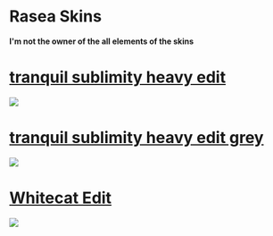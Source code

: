# Rasea Skins
**I'm not the owner of the all elements of the skins**
# [tranquil sublimity heavy edit](https://rasea.s-ul.eu/ytwRSPyv)
![](https://i.imgur.com/28zb7uW.jpg)
# [tranquil sublimity heavy edit grey](https://rasea.s-ul.eu/aKyxXOnI)
![](https://osu.ppy.sh/ss/15265894/dda4)
# [Whitecat Edit](https://rasea.s-ul.eu/v79VIqoo)
![](https://osu.ppy.sh/ss/15265889/1bc1)